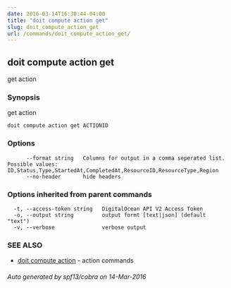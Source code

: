```yaml
---
date: 2016-03-14T16:30:44-04:00
title: "doit compute action get"
slug: doit_compute_action_get
url: /commands/doit_compute_action_get/
---
```

## doit compute action get

get action

### Synopsis


get action

```
doit compute action get ACTIONID
```

### Options

```
      --format string   Columns for output in a comma seperated list. Possible values: ID,Status,Type,StartedAt,CompletedAt,ResourceID,ResourceType,Region
      --no-header       hide headers
```

### Options inherited from parent commands

```
  -t, --access-token string   DigitalOcean API V2 Access Token
  -o, --output string         output formt [text|json] (default "text")
  -v, --verbose               verbose output
```

### SEE ALSO
* [doit compute action](/commands/doit_compute_action/)	 - action commands

###### Auto generated by spf13/cobra on 14-Mar-2016

